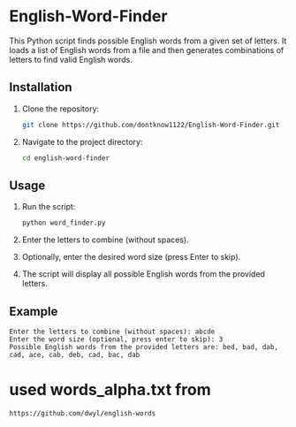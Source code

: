 # English-Word-Finder

This Python script finds possible English words from a given set of letters. It loads a list of English words from a file and then generates combinations of letters to find valid English words.

## Installation

1. Clone the repository:
   ```bash
   git clone https://github.com/dontknow1122/English-Word-Finder.git
   ```

2. Navigate to the project directory:
   ```bash
   cd english-word-finder
   ```

## Usage

1. Run the script:
   ```bash
   python word_finder.py
   ```

2. Enter the letters to combine (without spaces).

3. Optionally, enter the desired word size (press Enter to skip).

4. The script will display all possible English words from the provided letters.

## Example

```
Enter the letters to combine (without spaces): abcde
Enter the word size (optional, press enter to skip): 3
Possible English words from the provided letters are: bed, bad, dab, cad, ace, cab, deb, cad, bac, dab
```
# used words_alpha.txt from 
```
https://github.com/dwyl/english-words
```
